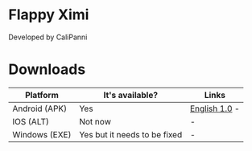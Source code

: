 # Flappy Ximi

Developed by CaliPanni


# Downloads
| Platform              |It's available?                       |Links                         |
|----------------|-------------------------------|-----------------------------|
|Android (APK)|Yes            |[English 1.0](http:/calipanni) - |[Italian 1.0](https://github.com/CaliPanni/flappyximi/releases/download/releses/flappyximi.apk)          |
|IOS  (ALT)        |Not now           |-            |
|Windows     (EXE)   |Yes but it needs to be fixed|  -


